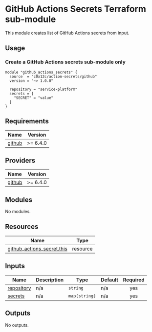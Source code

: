 # GitHub Actions Secrets Terraform sub-module

This module creates list of GitHub Actions secrets from input.

## Usage

### Create a GitHub Actions secrets sub-module only

```hcl
module "github_actions_secrets" {
  source  = "c0x12c/action-secrets/github"
  version = "~> 1.0.0"

  repository = "service-platform"
  secrets = {
    "SECRET" = "value"
  }
}
```

<!-- BEGIN_TF_DOCS -->

## Requirements

| Name                                                             | Version   |
|------------------------------------------------------------------|-----------|
| <a name="requirement_github"></a> [github](#requirement\_github) | \>= 6.4.0 |

## Providers

| Name                                                       | Version   |
|------------------------------------------------------------|-----------|
| <a name="provider_github"></a> [github](#provider\_github) | \>= 6.4.0 |

## Modules

No modules.

## Resources

| Name                                                                                                                           | Type     |
|--------------------------------------------------------------------------------------------------------------------------------|----------|
| [github_actions_secret.this](https://registry.terraform.io/providers/integrations/github/latest/docs/resources/actions_secret) | resource |

## Inputs

| Name                                                             | Description | Type          | Default | Required |
|------------------------------------------------------------------|-------------|---------------|---------|:--------:|
| <a name="input_repository"></a> [repository](#input\_repository) | n/a         | `string`      | n/a     |   yes    |
| <a name="input_secrets"></a> [secrets](#input\_secrets)          | n/a         | `map(string)` | n/a     |   yes    |

## Outputs

No outputs.
<!-- END_TF_DOCS -->